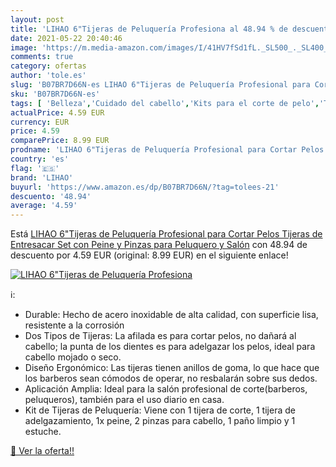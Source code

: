 ```yaml
---
layout: post
title: 'LIHAO 6"Tijeras de Peluquería Profesiona al 48.94 % de descuento'
date: 2021-05-22 20:40:46
image: 'https://m.media-amazon.com/images/I/41HV7fSd1fL._SL500_._SL400_.jpg'
comments: true
category: ofertas
author: 'tole.es'
slug: 'B07BR7D66N-es LIHAO 6"Tijeras de Peluquería Profesional para Cortar...'
sku: 'B07BR7D66N-es'
tags: [ 'Belleza','Cuidado del cabello','Kits para el corte de pelo','Tijeras para el cabello','Utensilios para corte de pelo','lihao','tijeras', ]
actualPrice: 4.59 EUR
currency: EUR
price: 4.59
comparePrice: 8.99 EUR
prodname: 'LIHAO 6"Tijeras de Peluquería Profesional para Cortar Pelos Tijeras de Entresacar Set con Peine y Pinzas para Peluquero y Salón'
country: 'es'
flag: '🇪🇸'
brand: 'LIHAO'
buyurl: 'https://www.amazon.es/dp/B07BR7D66N/?tag=tolees-21'
descuento: '48.94'
average: '4.59'
---
```


Está [LIHAO 6"Tijeras de Peluquería Profesional para Cortar Pelos Tijeras de Entresacar Set con Peine y Pinzas para Peluquero y Salón](https://www.amazon.es/dp/B07BR7D66N/?tag=tolees-21) con 48.94 de descuento por 4.59 EUR (original: 8.99 EUR) en el siguiente enlace!

[![LIHAO 6"Tijeras de Peluquería Profesiona](https://m.media-amazon.com/images/I/41HV7fSd1fL._SL500_._SL400_.jpg)](https://www.amazon.es/dp/B07BR7D66N/?tag=tolees-21)

ℹ️:

- Durable: Hecho de acero inoxidable de alta calidad, con superficie lisa, resistente a la corrosión
- Dos Tipos de Tijeras: La afilada es para cortar pelos, no dañará al cabello; la punta de los dientes es para adelgazar los pelos, ideal para cabello mojado o seco.
- Diseño Ergonómico: Las tijeras tienen anillos de goma, lo que hace que los barberos sean cómodos de operar, no resbalarán sobre sus dedos.
- Aplicación Amplia: Ideal para la salón profesional de corte(barberos, peluqueros), también para el uso diario en casa.
- Kit de Tijeras de Peluquería: Viene con 1 tijera de corte, 1 tijera de adelgazamiento, 1x peine, 2 pinzas para cabello, 1 paño limpio y 1 estuche.

[🛒 Ver la oferta!!](https://www.amazon.es/dp/B07BR7D66N/?tag=tolees-21)
